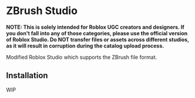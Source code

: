 # ZBrush Studio
**NOTE: This is solely intended for Roblox UGC creators and designers. If you don't fall into any of those categories, please use the official version of Roblox Studio. Do NOT transfer files or assets across different studios, as it will result in corruption during the catalog upload process.**

 Modified Roblox Studio which supports the ZBrush file format. 

## Installation

WIP
